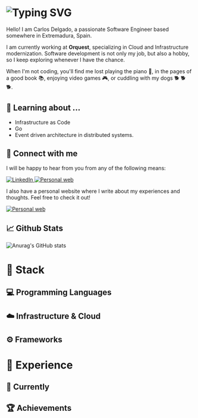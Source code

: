 <div>
    <h1>
        <img src="https://readme-typing-svg.herokuapp.com?font=Jetbrains+mono&size=30&duration=5000&color=F3890B&center=false&vCenter=true&width=300&lines=Software+Engineer...;Dog+lover...;Musician...;Reader...;Gamer..." alt="Typing SVG"/>
    </h1>
</div>

Hello! I am Carlos Delgado, a passionate Software Engineer based somewhere in Extremadura, Spain.

I am currently working at **Orquest**, specializing in Cloud and Infrastructure modernization. Software development is
not only my job, but also a hobby, so I keep exploring whenever I have the chance.

When I'm not coding, you'll find me lost playing the piano :musical_keyboard:, in the pages of a good book :books:,
enjoying video games :video_game:, or cuddling with my dogs :dog2: :dog2: :dog2:.

## :open_book: Learning about ...

- Infrastructure as Code
- Go
- Event driven architecture in distributed systems.

## :link: Connect with me
I will be happy to hear from you from any of the following means:
<div>
    <a href="https://www.linkedin.com/in/cdelgadoguiberteau/">
        <img src="https://img.shields.io/badge/LinkedIn-0077B5?style=for-the-badge&logo=linkedin&logoColor=white" alt="LinkedIn"/>
    </a>
    <a href="mailto:cdelgadoguiberteau@gmail.com">
        <img src="https://img.shields.io/badge/email-34A853?style=for-the-badge&logo=globe&logoColor=white" alt="Personal web"/>
    </a>
</div>

I also have a personal website where I write about my experiences and thoughts. Feel free to check it out!
<div>
    <a href="https://cdelgado.guiberteau.tech">
        <img src="https://img.shields.io/badge/Website-F3890B?style=for-the-badge&logo=globe&logoColor=white" alt="Personal web"/>
    </a>
</div>

## :chart_with_upwards_trend: Github Stats

![Anurag's GitHub stats](https://github-readme-stats.vercel.app/api?username=cdelgado23&show_icons=true&rank_icon=github&theme=transparent)

# :toolbox: Stack

## :computer: Programming Languages

## :cloud: Infrastructure & Cloud

## :gear: Frameworks

# :school_satchel: Experience

## :briefcase: Currently

## :trophy: Achievements

<!--
**Cdelgado23/cdelgado23** is a ✨ _special_ ✨ repository because its `README.md` (this file) appears on your GitHub profile.

Here are some ideas to get you started:

- 🔭 I’m currently working on ...
- 🌱 I’m currently learning ...
- 👯 I’m looking to collaborate on ...
- 🤔 I’m looking for help with ...
- 💬 Ask me about ...
- 📫 How to reach me: ...
- 😄 Pronouns: ...
- ⚡ Fun fact: ...
-->
